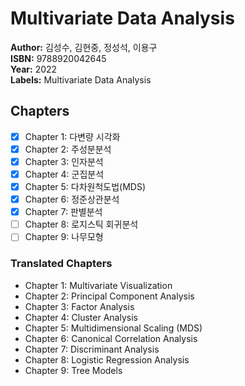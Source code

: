 # Multivariate Data Analysis
**Author:** 김성수, 김현중, 정성석, 이용구 <br/>
**ISBN:** 9788920042645 <br/>
**Year:** 2022 <br/>
**Labels:** Multivariate Data Analysis

## Chapters
- [x] Chapter 1: 다변량 시각화
- [x] Chapter 2: 주성분분석
- [x] Chapter 3: 인자분석
- [x] Chapter 4: 군집분석
- [x] Chapter 5: 다차원척도법(MDS)
- [x] Chapter 6: 정준상관분석
- [x] Chapter 7: 판별분석
- [ ] Chapter 8: 로지스틱 회귀분석
- [ ] Chapter 9: 나무모형

### Translated Chapters
- Chapter 1: Multivariate Visualization  
- Chapter 2: Principal Component Analysis  
- Chapter 3: Factor Analysis  
- Chapter 4: Cluster Analysis  
- Chapter 5: Multidimensional Scaling (MDS)  
- Chapter 6: Canonical Correlation Analysis  
- Chapter 7: Discriminant Analysis  
- Chapter 8: Logistic Regression Analysis  
- Chapter 9: Tree Models  
